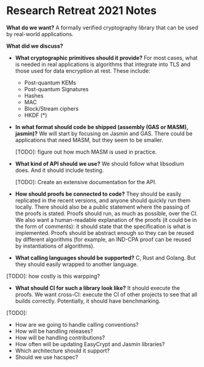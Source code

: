 # Research Retreat 2021 Notes


**What do we want?** A formally verified cryptography library that can be used by real-world applications.

**What did we discuss?**

* **What cryptographic primitives should it provide?**
  For most cases, what is needed in real applications is algorithms that integrate into TLS and those used for data encryption at rest. These include:
  * Post-quantum KEMs
  * Post-quantum Signatures
  * Hashes
  * MAC
  * Block/Stream ciphers
  * HKDF (*)

* **In what format should code be shipped (assembly (GAS or MASM), jasmin)?**
  We will start by focusing on Jasmin and GAS. There could be applications that need MASM, but they seem to be smaller.
   
  [TODO]: figure out how much MASM is used in practice.

* **What kind of API should we use?**
  We should follow what libsodium does. And it should include testing.
  
  [TODO]: Create an extensive documentation for the API.
 
* **How should proofs be connected to code?**
  They should be easily replicated in the recent versions, and anyone should quickly run them locally. There should also be a public statement where the passing of the proofs is stated. Proofs should run, as much as possible, over the CI. We also want a human-readable explanation of the proofs (it could be in the form of comments): it should state that the specification is what is implemented. Proofs should be abstract enough so they can be reused by different algorithms (for example, an IND-CPA proof can be reused by instantiations of algorithms).

* **What calling languages should be supported?**
C, Rust and Golang. But they should easily wrapped to another language. 

[TODO]: how costly is this warpping?

* **What should CI for such a library look like?**
It should execute the proofs. We want cross-CI: execute the CI of other projects to see that all builds correctly. Potentially, it should have benchmarking. 

[TODO]:

* How are we going to handle calling conventions?
* How will be handling releases?
* How will be handling contributions?
* How often will be updating EasyCrypt and Jasmin libraries?
* Which architecture should it support?
* Should we use hacspec?
